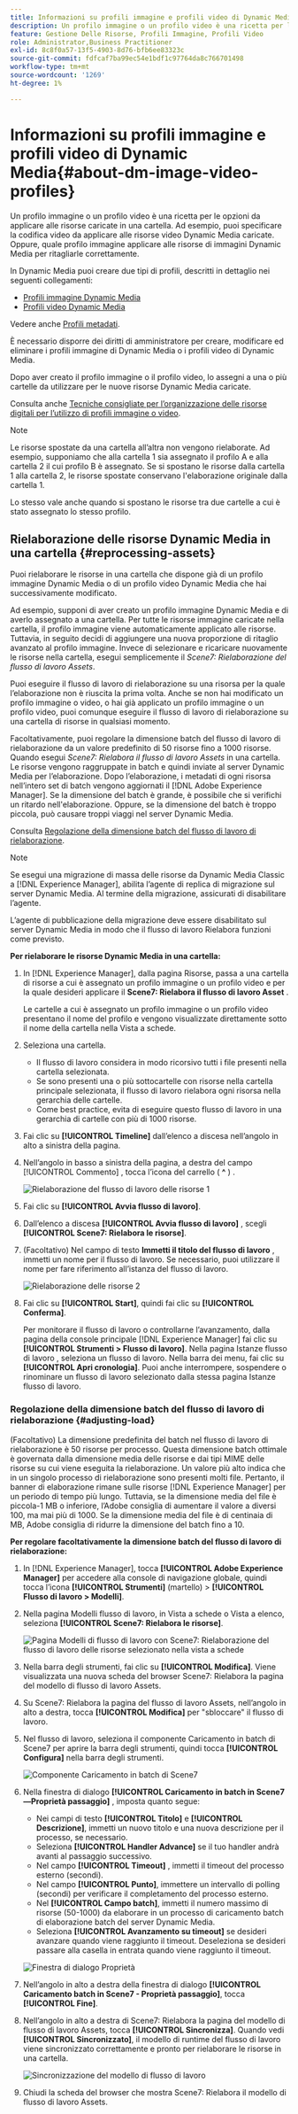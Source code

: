 ```yaml
---
title: Informazioni su profili immagine e profili video di Dynamic Media
description: Un profilo immagine o un profilo video è una ricetta per le opzioni da applicare alle risorse caricate in una cartella. Ad esempio, puoi specificare la codifica video da applicare alle risorse video Dynamic Media caricate. Oppure, quale profilo immagine applicare alle risorse di immagini Dynamic Media per ritagliarle correttamente.
feature: Gestione Delle Risorse, Profili Immagine, Profili Video
role: Administrator,Business Practitioner
exl-id: 8c8f0a57-13f5-4903-8d76-bfb6ee83323c
source-git-commit: fdfcaf7ba99ec54e1bdf1c97764da8c766701498
workflow-type: tm+mt
source-wordcount: '1269'
ht-degree: 1%

---
```


# Informazioni su profili immagine e profili video di Dynamic Media{#about-dm-image-video-profiles}

Un profilo immagine o un profilo video è una ricetta per le opzioni da applicare alle risorse caricate in una cartella. Ad esempio, puoi specificare la codifica video da applicare alle risorse video Dynamic Media caricate. Oppure, quale profilo immagine applicare alle risorse di immagini Dynamic Media per ritagliarle correttamente.

In Dynamic Media puoi creare due tipi di profili, descritti in dettaglio nei seguenti collegamenti:

* [Profili immagine Dynamic Media](/help/assets/dynamic-media/image-profiles.md)
* [Profili video Dynamic Media](/help/assets/dynamic-media/video-profiles.md)

Vedere anche [Profili metadati](/help/assets/metadata-profiles.md).

È necessario disporre dei diritti di amministratore per creare, modificare ed eliminare i profili immagine di Dynamic Media o i profili video di Dynamic Media.

Dopo aver creato il profilo immagine o il profilo video, lo assegni a una o più cartelle da utilizzare per le nuove risorse Dynamic Media caricate.

Consulta anche [Tecniche consigliate per l’organizzazione delle risorse digitali per l’utilizzo di profili immagine o video](/help/assets/dynamic-media/best-practices-for-file-management.md).

>[!NOTE]
>
>Le risorse spostate da una cartella all’altra non vengono rielaborate. Ad esempio, supponiamo che alla cartella 1 sia assegnato il profilo A e alla cartella 2 il cui profilo B è assegnato. Se si spostano le risorse dalla cartella 1 alla cartella 2, le risorse spostate conservano l&#39;elaborazione originale dalla cartella 1.
>
>Lo stesso vale anche quando si spostano le risorse tra due cartelle a cui è stato assegnato lo stesso profilo.

## Rielaborazione delle risorse Dynamic Media in una cartella {#reprocessing-assets}

Puoi rielaborare le risorse in una cartella che dispone già di un profilo immagine Dynamic Media o di un profilo video Dynamic Media che hai successivamente modificato.

Ad esempio, supponi di aver creato un profilo immagine Dynamic Media e di averlo assegnato a una cartella. Per tutte le risorse immagine caricate nella cartella, il profilo immagine viene automaticamente applicato alle risorse. Tuttavia, in seguito decidi di aggiungere una nuova proporzione di ritaglio avanzato al profilo immagine. Invece di selezionare e ricaricare nuovamente le risorse nella cartella, esegui semplicemente il *Scene7: Rielaborazione del flusso di lavoro Assets*.

Puoi eseguire il flusso di lavoro di rielaborazione su una risorsa per la quale l’elaborazione non è riuscita la prima volta. Anche se non hai modificato un profilo immagine o video, o hai già applicato un profilo immagine o un profilo video, puoi comunque eseguire il flusso di lavoro di rielaborazione su una cartella di risorse in qualsiasi momento.

Facoltativamente, puoi regolare la dimensione batch del flusso di lavoro di rielaborazione da un valore predefinito di 50 risorse fino a 1000 risorse. Quando esegui _Scene7: Rielabora il flusso di lavoro Assets_ in una cartella. Le risorse vengono raggruppate in batch e quindi inviate al server Dynamic Media per l’elaborazione. Dopo l’elaborazione, i metadati di ogni risorsa nell’intero set di batch vengono aggiornati il [!DNL Adobe Experience Manager]. Se la dimensione del batch è grande, è possibile che si verifichi un ritardo nell&#39;elaborazione. Oppure, se la dimensione del batch è troppo piccola, può causare troppi viaggi nel server Dynamic Media.

Consulta [Regolazione della dimensione batch del flusso di lavoro di rielaborazione](#adjusting-load).

>[!NOTE]
>
>Se esegui una migrazione di massa delle risorse da Dynamic Media Classic a [!DNL Experience Manager], abilita l’agente di replica di migrazione sul server Dynamic Media. Al termine della migrazione, assicurati di disabilitare l’agente.
>
>L’agente di pubblicazione della migrazione deve essere disabilitato sul server Dynamic Media in modo che il flusso di lavoro Rielabora funzioni come previsto.

<!-- LEAVE IN PLACE, MAY BE USED IN THE FUTURE

Batch size is the number of assets that are amalgamated into a single IPS (Dynamic Media’s Image Production System) job. When you run the Scene7: Reprocess Assets workflow, the job is triggered on IPS. The number of IPS jobs that are triggered is based on the total number of assets in the folder, divided by the batch size. For example, suppose you had a folder with 150 assets and a batch size of 50. In this case, three IPS jobs are triggered. The assets are updated when the entire batch size (50 in our example) is processed in IPS. The job then moves onto the next IPS job and so on until complete. If you increase the batch size, you may notice a longer delay with assets getting updated. 

-->

**Per rielaborare le risorse Dynamic Media in una cartella:**
1. In [!DNL Experience Manager], dalla pagina Risorse, passa a una cartella di risorse a cui è assegnato un profilo immagine o un profilo video e per la quale desideri applicare il **Scene7: Rielabora il flusso di lavoro Asset** .

   Le cartelle a cui è assegnato un profilo immagine o un profilo video presentano il nome del profilo e vengono visualizzate direttamente sotto il nome della cartella nella Vista a schede.

1. Seleziona una cartella.

   * Il flusso di lavoro considera in modo ricorsivo tutti i file presenti nella cartella selezionata.
   * Se sono presenti una o più sottocartelle con risorse nella cartella principale selezionata, il flusso di lavoro rielabora ogni risorsa nella gerarchia delle cartelle.
   * Come best practice, evita di eseguire questo flusso di lavoro in una gerarchia di cartelle con più di 1000 risorse.

1. Fai clic su **[!UICONTROL Timeline]** dall’elenco a discesa nell’angolo in alto a sinistra della pagina.
1. Nell’angolo in basso a sinistra della pagina, a destra del campo [!UICONTROL Commento] , tocca l’icona del carrello ( **^** ) .

   ![Rielaborazione del flusso di lavoro delle risorse 1](/help/assets/dynamic-media/assets/reprocess-assets1.png)

1. Fai clic su **[!UICONTROL Avvia flusso di lavoro]**.
1. Dall’elenco a discesa **[!UICONTROL Avvia flusso di lavoro]** , scegli **[!UICONTROL Scene7: Rielabora le risorse]**.
1. (Facoltativo) Nel campo di testo **Immetti il titolo del flusso di lavoro** , immetti un nome per il flusso di lavoro. Se necessario, puoi utilizzare il nome per fare riferimento all’istanza del flusso di lavoro.

   ![Rielaborazione delle risorse 2](/help/assets/dynamic-media/assets/reprocess-assets2.png)

1. Fai clic su **[!UICONTROL Start]**, quindi fai clic su **[!UICONTROL Conferma]**.

   Per monitorare il flusso di lavoro o controllarne l’avanzamento, dalla pagina della console principale [!DNL Experience Manager] fai clic su **[!UICONTROL Strumenti > Flusso di lavoro]**. Nella pagina Istanze flusso di lavoro , seleziona un flusso di lavoro. Nella barra dei menu, fai clic su **[!UICONTROL Apri cronologia]**. Puoi anche interrompere, sospendere o rinominare un flusso di lavoro selezionato dalla stessa pagina Istanze flusso di lavoro.

### Regolazione della dimensione batch del flusso di lavoro di rielaborazione {#adjusting-load}

(Facoltativo) La dimensione predefinita del batch nel flusso di lavoro di rielaborazione è 50 risorse per processo. Questa dimensione batch ottimale è governata dalla dimensione media delle risorse e dai tipi MIME delle risorse su cui viene eseguita la rielaborazione. Un valore più alto indica che in un singolo processo di rielaborazione sono presenti molti file. Pertanto, il banner di elaborazione rimane sulle risorse [!DNL Experience Manager] per un periodo di tempo più lungo. Tuttavia, se la dimensione media del file è piccola-1 MB o inferiore, l’Adobe consiglia di aumentare il valore a diversi 100, ma mai più di 1000. Se la dimensione media del file è di centinaia di MB, Adobe consiglia di ridurre la dimensione del batch fino a 10.

**Per regolare facoltativamente la dimensione batch del flusso di lavoro di rielaborazione:**

1. In [!DNL Experience Manager], tocca **[!UICONTROL Adobe Experience Manager]** per accedere alla console di navigazione globale, quindi tocca l’icona **[!UICONTROL Strumenti]** (martello) > **[!UICONTROL Flusso di lavoro > Modelli]**.
1. Nella pagina Modelli flusso di lavoro, in Vista a schede o Vista a elenco, seleziona **[!UICONTROL Scene7: Rielabora le risorse]**.

   ![Pagina Modelli di flusso di lavoro con Scene7: Rielaborazione del flusso di lavoro delle risorse selezionato nella vista a schede](/help/assets/dynamic-media/assets/reprocess-assets7.png)

1. Nella barra degli strumenti, fai clic su **[!UICONTROL Modifica]**. Viene visualizzata una nuova scheda del browser Scene7: Rielabora la pagina del modello di flusso di lavoro Assets.
1. Su Scene7: Rielabora la pagina del flusso di lavoro Assets, nell’angolo in alto a destra, tocca **[!UICONTROL Modifica]** per &quot;sbloccare&quot; il flusso di lavoro.
1. Nel flusso di lavoro, seleziona il componente Caricamento in batch di Scene7 per aprire la barra degli strumenti, quindi tocca **[!UICONTROL Configura]** nella barra degli strumenti.

   ![Componente Caricamento in batch di Scene7](/help/assets/dynamic-media/assets/reprocess-assets8.png)

1. Nella finestra di dialogo **[!UICONTROL Caricamento in batch in Scene7—Proprietà passaggio]** , imposta quanto segue:
   * Nei campi di testo **[!UICONTROL Titolo]** e **[!UICONTROL Descrizione]**, immetti un nuovo titolo e una nuova descrizione per il processo, se necessario.
   * Seleziona **[!UICONTROL Handler Advance]** se il tuo handler andrà avanti al passaggio successivo.
   * Nel campo **[!UICONTROL Timeout]** , immetti il timeout del processo esterno (secondi).
   * Nel campo **[!UICONTROL Punto]**, immettere un intervallo di polling (secondi) per verificare il completamento del processo esterno.
   * Nel **[!UICONTROL Campo batch]**, immetti il numero massimo di risorse (50-1000) da elaborare in un processo di caricamento batch di elaborazione batch del server Dynamic Media.
   * Seleziona **[!UICONTROL Avanzamento su timeout]** se desideri avanzare quando viene raggiunto il timeout. Deseleziona se desideri passare alla casella in entrata quando viene raggiunto il timeout.

   ![Finestra di dialogo Proprietà](/help/assets/dynamic-media/assets/reprocess-assets3.png)

1. Nell’angolo in alto a destra della finestra di dialogo **[!UICONTROL Caricamento batch in Scene7 - Proprietà passaggio]**, tocca **[!UICONTROL Fine]**.

1. Nell’angolo in alto a destra di Scene7: Rielabora la pagina del modello di flusso di lavoro Assets, tocca **[!UICONTROL Sincronizza]**. Quando vedi **[!UICONTROL Sincronizzato]**, il modello di runtime del flusso di lavoro viene sincronizzato correttamente e pronto per rielaborare le risorse in una cartella.

   ![Sincronizzazione del modello di flusso di lavoro](/help/assets/dynamic-media/assets/reprocess-assets1.png)

1. Chiudi la scheda del browser che mostra Scene7: Rielabora il modello di flusso di lavoro Assets.

<!-- MAY BE NEEDED IN THE FUTURE

1. Return to the browser tab that has the open Workflow Models page, then press **Esc** to exit the selection.
1. In the upper-left corner of the page, tap **[!UICONTROL Adobe Experience Manager]** to access the global navigation console, then tap the **[!UICONTROL Tools]** (hammer) icon > **[!UICONTROL General > CRXDE Lite]**.
1. In the folder tree on the left side of the CRXDE Lite page, navigate to the following location:

   `/conf/global/settings/workflow/models/scene7_reprocess_assets/jcr:content/flow/reprocess/metaData`

   ![CRXDE Lite](/help/security/assets/workflow-models9.png)

1. On the right side of the CRXDE Lite page, in the lower portion, enter the following name, type, and value in its respective field:
    * **[!UICONTROL Name]**: `reprocess-batch-size`
    * **[!UICONTROL Type]**: `Long`
    * **[!UICONTROL Value]**: enter a default value (50-1000) for the batch size
1. In the lower-right corner, tap **[!UICONTROL Add]**. The new property appears as the following:

    ![Saving the new property](/help/security/assets/workflow-models10.png)

1. On the menu bar of the CRXDE Lite page, tap **[!UICONTROL Save All]**.
1. In the upper-left corner of the page, tap **[!UICONTROL CRXDE Lite]** to return to the main Experience Manager console
1. Repeat steps 1-7 to re-synchronize the new batch size to the Scene7: Reprocess Assets workflow model.

-->

